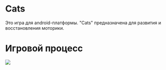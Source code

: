 # Cats
 
Это игра для android-платформы. "Cats" предназначена для развития и восстановления моторики.

# Игровой процесс

![](https://s9.gifyu.com/images/SF3sR.gif)

